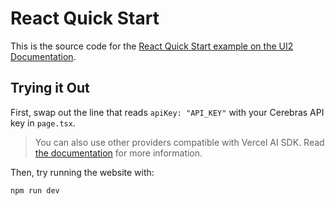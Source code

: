 # React Quick Start

This is the source code for the [React Quick Start example on the UI2 Documentation](https://ui2-docs.vercel.app/react-quick-start/overview).

## Trying it Out

First, swap out the line that reads `apiKey: "API_KEY"` with your Cerebras API key in `page.tsx`.

> You can also use other providers compatible with Vercel AI SDK. Read [the documentation](https://ui2-docs.vercel.app/api-reference/createUI2#model) for more information.

Then, try running the website with:

```bash
npm run dev
```
